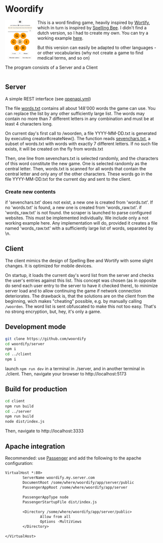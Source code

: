 # Woordify

<img src="screenshot.png" alt="Screenshot" width="100px" style="float:left;margin-right:6px">

This is a word finding game, heavily inspired by [Wortify](https://6mal5.com/wortify/), which in turn is inspired by [Spelling Bee](https://www.nytimes.com/puzzles/spelling-bee). I didn't find a dutch version, so I had to create my own. You can try a working example [here](https://woordify.rgw.ch).

But this version can easily be adapted to other languages - or other vocabularies (why not create a game to find medical terms, and so on)

The program consists of a Server and a Client
<div style="clear:both"></div>

## Server

A simple REST interface (see [openapi.yml](server/openapi.yml))

The file [words.txt](server/words.txt) contains all about 148'000 words the game can use. You can replace the list by any other sufficiently large list. The words may contain no more than 7 different letters in any combination and must be at least 4 characters long. 

On current day's first call to /woorden, a file YYYY-MM-DD.txt is generated by executing creator#createNew(). The function reads [sevenchars.txt](server/sevenchars.txt), a subset of words.txt with words with exactly 7 different letters. If no such file exists, it will be created on the fly from words.txt

Then, one line from sevenchars.txt is selected randomly, and the characters of this word constitute the new game. One is selected randomly as the central letter. Then, words.txt is scanned for all words that contain the central letter and only any of the other characters. These words go in the file YYYY-MM-DD.txt for the current day and sent to the client.

### Create new contents

if 'sevenchars.txt' does not exist, a new one is created from 'words.txt'. If no 'words.txt' is found, a new one is created from 'words_raw.txt'.
if 'words_raw.txt' is not found. the scraper is launched to parse configured websites. This must be implemented individually. We include only
a not working example here. Any implementation will do, provided it creates a file named 'words_raw.txt' with a sufficiently large list of words, separated by \n.  

## Client

The client mimics the design of Spelling Bee and Wortify with some slight changes. It is optimized for mobile devices.

On startup, it loads the current day's word list from the server and checks the user's entries against this list. This concept was chosen (as in opposite do send each user entry to the server to have it checked there), to minimize server load and to allow continuing the game if network connection deteriorates.
The drawback is, that the solutions are on the client from the beginning, wich makes "cheating" possible, e.g. by manually calling `/woorden`. The word list is sent obfuscated to make this not too easy. That's no strong encryption, but, hey, it's only a game.

## Development mode

````bash
git clone https://github.com/woordify
cd woordify/server
npm i
cd ../client
npm i
````

launch `npm run dev` in a terminal in ./server, and in another terminal in ./client. Then, navigate your browser to http://localhost:5173

## Build for production

````bash
cd client
npm run build
cd ../server
npm run build
node dist/index.js
````
Then, navigate to http://localhost:3333


## Apache integration

Recommended: use [Passenger](https://www.phusionpassenger.com/docs/advanced_guides/install_and_upgrade/apache/install/) and add the following to the apache configuration:

````
VirtualHost *:80>
        ServerName woordify.my.server.com
        DocumentRoot /some/where/woordify/app/server/public
        PassengerAppRoot /some/where/woordify/app/server

        PassengerAppType node
        PassengerStartupFile dist/index.js

        <Directory /some/where/woordify/app/server/public>
                Allow from all
                Options -MultiViews
        </Directory>

</VirtualHost>
````

